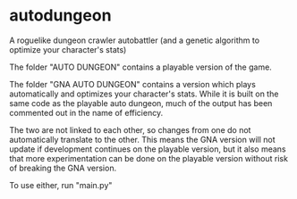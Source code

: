 # autodungeon
 A roguelike dungeon crawler autobattler (and a genetic algorithm to optimize your character's stats)

 The folder "AUTO DUNGEON" contains a playable version of the game.

 The folder "GNA AUTO DUNGEON" contains a version which plays automatically and optimizes your character's stats.
 While it is built on the same code as the playable auto dungeon, much of the output has been commented out in the name of efficiency.

 The two are not linked to each other, so changes from one do
 not automatically translate to the other. This means the GNA
 version will not update if development continues on the playable version, but it also means that more experimentation can be done on the playable version without risk of breaking the GNA version.

 To use either, run "main.py"

